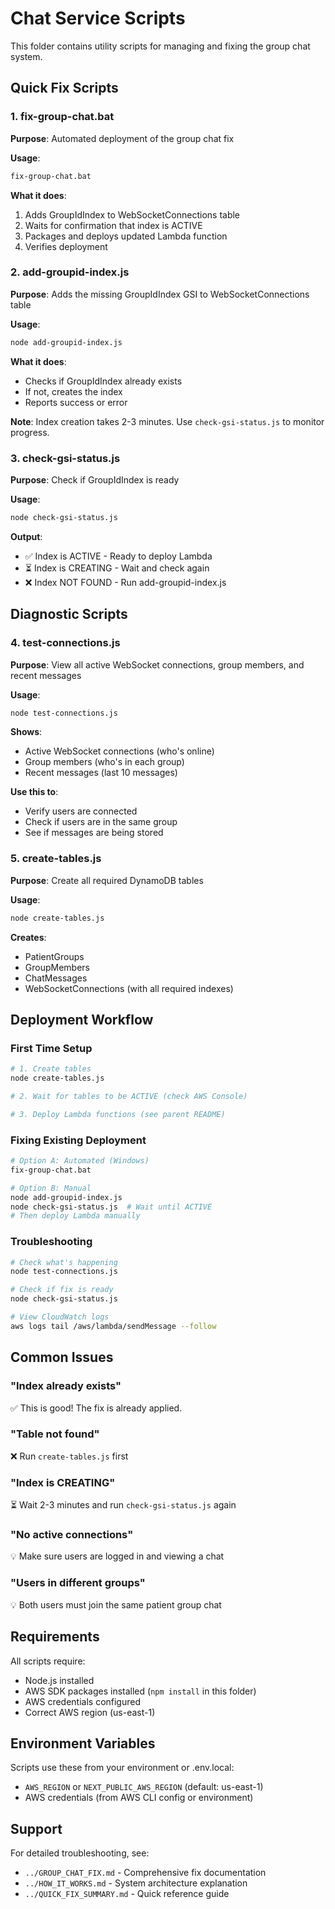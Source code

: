 # Chat Service Scripts

This folder contains utility scripts for managing and fixing the group chat system.

## Quick Fix Scripts

### 1. fix-group-chat.bat
**Purpose**: Automated deployment of the group chat fix

**Usage**:
```bash
fix-group-chat.bat
```

**What it does**:
1. Adds GroupIdIndex to WebSocketConnections table
2. Waits for confirmation that index is ACTIVE
3. Packages and deploys updated Lambda function
4. Verifies deployment

### 2. add-groupid-index.js
**Purpose**: Adds the missing GroupIdIndex GSI to WebSocketConnections table

**Usage**:
```bash
node add-groupid-index.js
```

**What it does**:
- Checks if GroupIdIndex already exists
- If not, creates the index
- Reports success or error

**Note**: Index creation takes 2-3 minutes. Use `check-gsi-status.js` to monitor progress.

### 3. check-gsi-status.js
**Purpose**: Check if GroupIdIndex is ready

**Usage**:
```bash
node check-gsi-status.js
```

**Output**:
- ✅ Index is ACTIVE - Ready to deploy Lambda
- ⏳ Index is CREATING - Wait and check again
- ❌ Index NOT FOUND - Run add-groupid-index.js

## Diagnostic Scripts

### 4. test-connections.js
**Purpose**: View all active WebSocket connections, group members, and recent messages

**Usage**:
```bash
node test-connections.js
```

**Shows**:
- Active WebSocket connections (who's online)
- Group members (who's in each group)
- Recent messages (last 10 messages)

**Use this to**:
- Verify users are connected
- Check if users are in the same group
- See if messages are being stored

### 5. create-tables.js
**Purpose**: Create all required DynamoDB tables

**Usage**:
```bash
node create-tables.js
```

**Creates**:
- PatientGroups
- GroupMembers
- ChatMessages
- WebSocketConnections (with all required indexes)

## Deployment Workflow

### First Time Setup
```bash
# 1. Create tables
node create-tables.js

# 2. Wait for tables to be ACTIVE (check AWS Console)

# 3. Deploy Lambda functions (see parent README)
```

### Fixing Existing Deployment
```bash
# Option A: Automated (Windows)
fix-group-chat.bat

# Option B: Manual
node add-groupid-index.js
node check-gsi-status.js  # Wait until ACTIVE
# Then deploy Lambda manually
```

### Troubleshooting
```bash
# Check what's happening
node test-connections.js

# Check if fix is ready
node check-gsi-status.js

# View CloudWatch logs
aws logs tail /aws/lambda/sendMessage --follow
```

## Common Issues

### "Index already exists"
✅ This is good! The fix is already applied.

### "Table not found"
❌ Run `create-tables.js` first

### "Index is CREATING"
⏳ Wait 2-3 minutes and run `check-gsi-status.js` again

### "No active connections"
💡 Make sure users are logged in and viewing a chat

### "Users in different groups"
💡 Both users must join the same patient group chat

## Requirements

All scripts require:
- Node.js installed
- AWS SDK packages installed (`npm install` in this folder)
- AWS credentials configured
- Correct AWS region (us-east-1)

## Environment Variables

Scripts use these from your environment or .env.local:
- `AWS_REGION` or `NEXT_PUBLIC_AWS_REGION` (default: us-east-1)
- AWS credentials (from AWS CLI config or environment)

## Support

For detailed troubleshooting, see:
- `../GROUP_CHAT_FIX.md` - Comprehensive fix documentation
- `../HOW_IT_WORKS.md` - System architecture explanation
- `../QUICK_FIX_SUMMARY.md` - Quick reference guide
